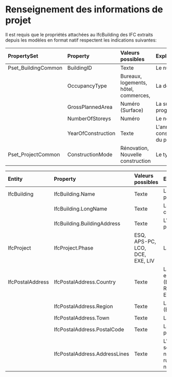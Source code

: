 # Renseignement des informations de projet

Il est requis que le propriétés attachées au IfcBuilding des IFC extraits depuis les modèles en format natif respectent les indications suivantes:

| PropertySet | Property | Valeurs possibles | Explication |
| :--- | :--- | :--- | :--- |
| Pset\_BuildingCommon | BuildingID | Texte | Le numéro du projet |
|  | OccupancyType | Bureaux, logements, hôtel, commerces, | La destination |
|  | GrossPlannedArea | Numéro \(Surface\) | La surface programme |
|  | NumberOfStoreys | Numéro | Le nombre d'étages |
|  | YearOfConstruction | Texte | L'année de construction/livraison du projet |
| Pset\_ProjectCommon | ConstructionMode | Rénovation, Nouvelle construction | Le type de projet |

| Entity | Property | Valeurs possibles | Explication |
| :--- | :--- | :--- | :--- |
| IfcBuilding | IfcBuilding.Name | Texte | Le numéro du projet |
|  | IfcBuilding.LongName | Texte | Le nom du projet en cours |
|  | IfcBuilding.BuildingAddress | Texte | L'adresse postal du projet |
| IfcProject | IfcProject.Phase | ESQ, APS-PC, LCO, DCE, EXE, LIV | La phase du projet |
| IfcPostalAddress | IfcPostalAddress.Country | Texte | La nation du projet, en langue française \(Ex. France, Royaume-Uni, Espagne, ...\) |
|  | IfcPostalAddress.Region | Texte | La région du projet \(Ex. Ile-de-France |
|  | IfcPostalAddress.Town | Texte | La ville du projet |
|  | IfcPostalAddress.PostalCode | Texte | Le code postale du projet |
|  | IfcPostalAddress.AddressLines | Texte | L'adresse du projet sous forme: numéro, rue/place/avenue/... nom |



